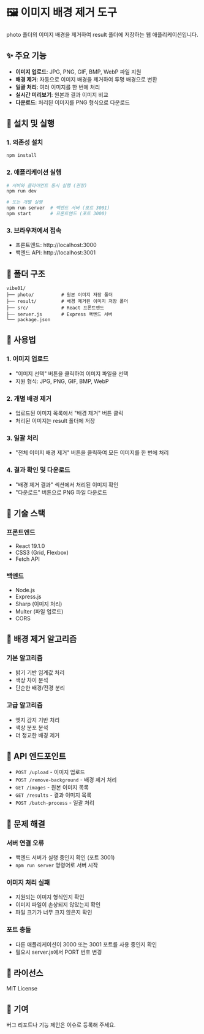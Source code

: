 # 🖼️ 이미지 배경 제거 도구

photo 폴더의 이미지 배경을 제거하여 result 폴더에 저장하는 웹 애플리케이션입니다.

## ✨ 주요 기능

- **이미지 업로드**: JPG, PNG, GIF, BMP, WebP 파일 지원
- **배경 제거**: 자동으로 이미지 배경을 제거하여 투명 배경으로 변환
- **일괄 처리**: 여러 이미지를 한 번에 처리
- **실시간 미리보기**: 원본과 결과 이미지 비교
- **다운로드**: 처리된 이미지를 PNG 형식으로 다운로드

## 🚀 설치 및 실행

### 1. 의존성 설치
```bash
npm install
```

### 2. 애플리케이션 실행
```bash
# 서버와 클라이언트 동시 실행 (권장)
npm run dev

# 또는 개별 실행
npm run server  # 백엔드 서버 (포트 3001)
npm start       # 프론트엔드 (포트 3000)
```

### 3. 브라우저에서 접속
- 프론트엔드: http://localhost:3000
- 백엔드 API: http://localhost:3001

## 📁 폴더 구조

```
vibe01/
├── photo/          # 원본 이미지 저장 폴더
├── result/         # 배경 제거된 이미지 저장 폴더
├── src/            # React 프론트엔드
├── server.js       # Express 백엔드 서버
└── package.json
```

## 🎯 사용법

### 1. 이미지 업로드
- "이미지 선택" 버튼을 클릭하여 이미지 파일을 선택
- 지원 형식: JPG, PNG, GIF, BMP, WebP

### 2. 개별 배경 제거
- 업로드된 이미지 목록에서 "배경 제거" 버튼 클릭
- 처리된 이미지는 result 폴더에 저장

### 3. 일괄 처리
- "전체 이미지 배경 제거" 버튼을 클릭하여 모든 이미지를 한 번에 처리

### 4. 결과 확인 및 다운로드
- "배경 제거 결과" 섹션에서 처리된 이미지 확인
- "다운로드" 버튼으로 PNG 파일 다운로드

## 🔧 기술 스택

### 프론트엔드
- React 19.1.0
- CSS3 (Grid, Flexbox)
- Fetch API

### 백엔드
- Node.js
- Express.js
- Sharp (이미지 처리)
- Multer (파일 업로드)
- CORS

## 🎨 배경 제거 알고리즘

### 기본 알고리즘
- 밝기 기반 임계값 처리
- 색상 차이 분석
- 단순한 배경/전경 분리

### 고급 알고리즘
- 엣지 감지 기반 처리
- 색상 분포 분석
- 더 정교한 배경 제거

## 📝 API 엔드포인트

- `POST /upload` - 이미지 업로드
- `POST /remove-background` - 배경 제거 처리
- `GET /images` - 원본 이미지 목록
- `GET /results` - 결과 이미지 목록
- `POST /batch-process` - 일괄 처리

## 🐛 문제 해결

### 서버 연결 오류
- 백엔드 서버가 실행 중인지 확인 (포트 3001)
- `npm run server` 명령어로 서버 시작

### 이미지 처리 실패
- 지원되는 이미지 형식인지 확인
- 이미지 파일이 손상되지 않았는지 확인
- 파일 크기가 너무 크지 않은지 확인

### 포트 충돌
- 다른 애플리케이션이 3000 또는 3001 포트를 사용 중인지 확인
- 필요시 server.js에서 PORT 번호 변경

## 📄 라이선스

MIT License

## 🤝 기여

버그 리포트나 기능 제안은 이슈로 등록해 주세요.
